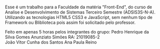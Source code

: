 Esse é um trabalho para a Faculdade da matéria "Front-End", do curso de Analise e Desenvolvimento de Sistemas Terceiro Semestre (ADSIS3S-N-A).
Utilizando as tecnologias HTML5 CSS3 e JavaScript, sem nenhum tipo de Framework ou Bliblioteca pois assim foi solicitado pelo professor.




Feito em apenas 5 horas pelos integrantes do grupo:
Pedro Henrique da Silva Gomes Anunziato Simões RA: 21019085-2  
João Vitor Cunha dos Santos 
Ana Paula Reino 
